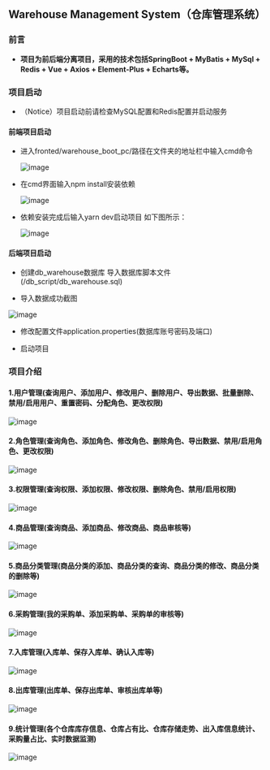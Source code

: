## Warehouse Management System（仓库管理系统）

### 前言

- **项目为前后端分离项目，采用的技术包括SpringBoot + MyBatis + MySql + Redis + Vue + Axios + Element-Plus + Echarts等。**

### 项目启动

- （Notice）项目启动前请检查MySQL配置和Redis配置并启动服务

#### 前端项目启动

- 进入fronted/warehouse_boot_pc/路径在文件夹的地址栏中输入cmd命令
  
  ![image](https://github.com/starmanMS/VMS/blob/main/screenshots/wh_input_cmd.jpg)

- 在cmd界面输入npm install安装依赖
  
  ![image](https://github.com/starmanMS/VMS/blob/main/screenshots/wh-npm_install.jpg)

- 依赖安装完成后输入yarn dev启动项目 如下图所示：
  
  ![image](https://github.com/starmanMS/VMS/blob/main/screenshots/wh-yarn_dev.jpg)

#### 后端项目启动

- 创建db_warehouse数据库 导入数据库脚本文件(/db_script/db_warehouse.sql)

- 导入数据成功截图

![image](https://github.com/starmanMS/VMS/blob/main/screenshots/wh-db-design.jpg)

- 修改配置文件application.properties(数据库账号密码及端口)

- 启动项目

### 项目介绍

#### 1.用户管理(查询用户、添加用户、修改用户、删除用户、导出数据、批量删除、禁用/启用用户、重置密码、分配角色、更改权限)

![image](https://github.com/starmanMS/VMS/blob/main/screenshots/wh-user-list.jpg)

#### 2.角色管理(查询角色、添加角色、修改角色、删除角色、导出数据、禁用/启用角色、更改权限)

![image](https://github.com/starmanMS/VMS/blob/main/screenshots/wh-role-list.jpg)

#### 3.权限管理(查询权限、添加权限、修改权限、删除角色、禁用/启用权限)

![image](https://github.com/starmanMS/VMS/blob/main/screenshots/wh-auth-list.jpg)

#### 4.商品管理(查询商品、添加商品、修改商品、商品审核等)

![image](https://github.com/starmanMS/VMS/blob/main/screenshots/wh-product-list.jpg)

#### 5.商品分类管理(商品分类的添加、商品分类的查询、商品分类的修改、商品分类的删除等)

![image](https://github.com/starmanMS/VMS/blob/main/screenshots/wh-product-category.jpg)

#### 6.采购管理(我的采购单、添加采购单、采购单的审核等)

![image](https://github.com/starmanMS/VMS/blob/main/screenshots/wh-pruchase-list.jpg)

#### 7.入库管理(入库单、保存入库单、确认入库等)

![image](https://github.com/starmanMS/VMS/blob/main/screenshots/wh-instore-list.jpg)

#### 8.出库管理(出库单、保存出库单、审核出库单等)

![image](https://github.com/starmanMS/VMS/blob/main/screenshots/wh-outstore-list.jpg)

#### 9.统计管理(各个仓库库存信息、仓库占有比、仓库存储走势、出入库信息统计、采购量占比、实时数据监测)

![image](https://github.com/starmanMS/VMS/blob/main/screenshots/wh-total-chart.jpg)
